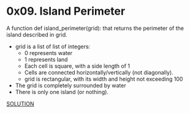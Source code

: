 # 0x09. Island Perimeter
A function def island_perimeter(grid): that returns the perimeter of the island described in grid.

- grid is a list of list of integers:
  - 0 represents water
  - 1 represents land
  - Each cell is square, with a side length of 1
  - Cells are connected horizontally/vertically (not diagonally).
  - grid is rectangular, with its width and height not exceeding 100
- The grid is completely surrounded by water
- There is only one island (or nothing).

[SOLUTION](./0-island_perimeter.py)

